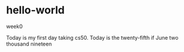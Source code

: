 # hello-world
week0

Today is my first day taking cs50.
Today is the twenty-fifth if June two thousand nineteen
